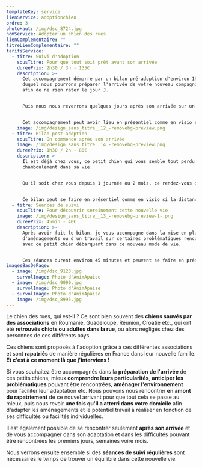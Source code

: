 ```yaml
---
templateKey: service
lienService: adoptionchien
ordre: 3
photoHaut: /img/dsc_8724.jpg
nomService: Adopter un chien des rues
lienComplementaire: ""
titreLienComplementaire: ""
tarifsService:
  - titre: Suivi d'adoption
    sousTitre: Pour que tout soit prêt avant son arrivée
    dureePrix: 2h30 / 3h - 135€
    description: >-
      C﻿et accompagnement démarre par un bilan pré-adoption d'environ 1h30 lors
      duquel nous pourrons préparer l'arrivée de votre nouveau compagnon de vie
      afin de ne rien rater le jour J.


      P﻿uis nous nous reverrons quelques jours après son arrivée sur un bilan d'1h environ pour cibler les axes d'aménagements ou de travail adapté au tempérament du loulou.


      C﻿et accompagnement peut avoir lieu en présentiel comme en visio si la distance ne permet pas de se rencontrer physiquement.
    image: /img/design_sans_titre__12_-removebg-preview.png
  - titre: Bilan post-adoption
    sousTitre: On commence après son arrivée
    image: /img/design_sans_titre__14_-removebg-preview.png
    dureePrix: 1h30 / 2h - 80€
    description: >-
      I﻿l est déjà chez vous, ce petit chien qui vous semble tout perdu par ce
      chamboulement dans sa vie. 


      Q﻿u'il soit chez vous depuis 1 journée ou 2 mois, ce rendez-vous d'1h30 à 2h, a pour but de vous donner tous les outils pour mieux appréhender l'adaptation de votre nouveau compagnon de vie et de mieux comprendre ses comportements au quotidien.


      C﻿e bilan peut se faire en présentiel comme en visio si la distance ne permet pas de se rencontrer physiquement.
  - titre: Séances de suivi
    sousTitre: Pour découvrir sereinement cette nouvelle vie
    image: /img/design_sans_titre__13_-removebg-preview-1-.png
    dureePrix: 45min - 40€
    description: >-
      A﻿près avoir fait le bilan, je vous accompagne dans la mise en place
      d'aménagements ou d'un travail sur certaines problématiques rencontrées
      avec ce petit chien débarquant dans ce nouveau mode de vie.


      C﻿es séances durent environ 45 minutes et peuvent se faire en présentiel ou en visio selon la problématique rencontrée.
imagesBasDePage:
  - image: /img/dsc_9123.jpg
    survolImage: Photo d'AnimApaise
  - image: /img/dsc_9090.jpg
    survolImage: Photo d'AnimApaise
  - survolImage: Photo d'AnimApaise
    image: /img/dsc_8995.jpg
---
```

L﻿e chien des rues, qui est-il ? Ce sont bien souvent des **chiens sauvés par des associations** en Roumanie, Guadeloupe, Réunion, Croatie etc., qui ont été **retrouvés chiots ou adultes dans la rue**, ou alors négligés chez des personnes de ces différents pays. 

C﻿es chiens sont proposés à l'adoption grâce à ces différentes associations et sont **rapatriés** de manière régulières en France dans leur nouvelle famille. **Et c'est à ce moment là que j'interviens !**

S﻿i vous souhaitez être accompagnés dans la **préparation de l'arrivée** de ces petits chiens, mieux **comprendre leurs particularités**, **anticiper les problématiques** pouvant être rencontrées, **aménager l'environnement** pour faciliter leur adaptation etc. Nous pouvons nous rencontrer **en amont du rapatriement** de ce nouvel arrivant pour que tout cela se passe au mieux, puis nous revoir **une fois qu'il a atterri dans votre domicile** afin d'adapter les aménagements et le potentiel travail à réaliser en fonction de ses difficultés ou facilités individuelles.

I﻿l est également possible de se rencontrer seulement **après son arrivée** et de vous accompagner dans son adaptation et dans les difficultés pouvant être rencontrées les premiers jours, semaines voire mois.

N﻿ous verrons ensuite ensemble si des **séances de suivi régulières** sont nécessaires le temps de trouver un équilibre dans cette nouvelle vie.